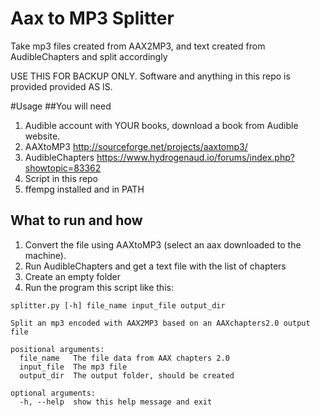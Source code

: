 # Aax to MP3 Splitter
Take mp3 files created from AAX2MP3, and text created from AudibleChapters and split accordingly

USE THIS FOR BACKUP ONLY.
Software and anything in this repo is provided provided AS IS.

#Usage
##You will need
1. Audible account with YOUR books, download a book from Audible website.
2. AAXtoMP3 http://sourceforge.net/projects/aaxtomp3/
3. AudibleChapters https://www.hydrogenaud.io/forums/index.php?showtopic=83362
4. Script in this repo
5. ffempg installed and in PATH

## What to run and how
1. Convert the file using AAXtoMP3 (select an aax downloaded to the machine).
2. Run AudibleChapters and get a text file with the list of chapters
3. Create an empty folder
4. Run the program this script like this:

```
splitter.py [-h] file_name input_file output_dir

Split an mp3 encoded with AAX2MP3 based on an AAXchapters2.0 output file

positional arguments:
  file_name   The file data from AAX chapters 2.0
  input_file  The mp3 file
  output_dir  The output folder, should be created

optional arguments:
  -h, --help  show this help message and exit
```
